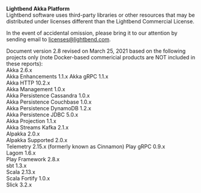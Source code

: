 **Lightbend Akka Platform**			
Lightbend software uses third-party libraries or other resources that may be distributed under licenses different than the Lightbend Commercial License.

In the event of accidental omission, please bring it to our attention by sending email to licenses@lightbend.com.

Document version 2.8 revised on March 25, 2021 based on the following projects only (note Docker-based commericial products are NOT included in these reports):									
	Akka 2.6.x								
	Akka Enhancements 1.1.x						Akka gRPC 1.1.x							
	Akka HTTP 10.2.x							
	Akka Management 1.0.x					
	Akka Persistence Cassandra 1.0.x		
	Akka Persistence Couchbase 1.0.x		
	Akka Persistence DynamoDB 1.2.x		
	Akka Persistence JDBC 5.0.x			
	Akka Projection 1.1.x					
	Akka Streams Kafka 2.1.x				
	Alpakka 2.0.x								
	Alpakka Supported 2.0.x					
	Telemetry 2.15.x (formerly known as Cinnamon)
	Play gRPC 0.9.x							
	Lagom 1.6.x								
	Play Framework 2.8.x					
	sbt 1.3.x								
	Scala 2.13.x								
	Scala Fortify 1.0.x						
	Slick 3.2.x	